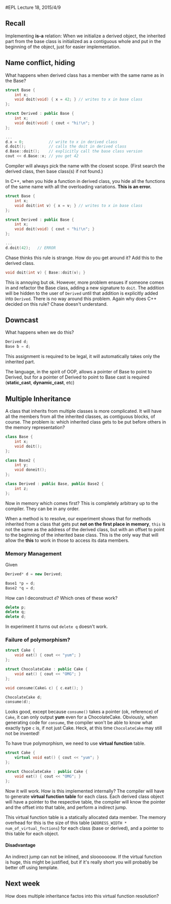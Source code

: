 #EPL Lecture 18, 2015/4/9

## Recall

Implementing **is-a** relation: When we initialize a derived object, the inherited part from the base class is initialized as a contiguous whole and put in the beginning of the object, just for easier implementation.

## Name conflict, hiding

What happens when derived class has a member with the same name as in the Base?

```cpp
struct Base {
	int x;
    void doit(void) { x = 42; } // writes to x in base class
};

struct Derived : public Base {
	int x;
    void doit(void) { cout < "hi!\n"; }
};

...
d.x = 0;           // write to x in derived class
d.doit();          // calls the doit in derived class
d.Base::doit();    // explicitly call the base class version
cout << d.Base::x; // you get 42
```

Compiler will always pick the name with the closest scope. (First search the derived class, then base class(s) if not found.)

In C\++, when you hide a function in derived class, you hide all the functions of the same name with all the overloading variations. **This is an error.**

```cpp
struct Base {
	int x;
    void doit(int v) { x = v; } // writes to x in base class
};

struct Derived : public Base {
	int x;
    void doit(void) { cout < "hi!\n"; }
};

...
d.doit(42);   // ERROR
```

Chase thinks this rule is strange. How do you get around it? Add this to the derived class.

```cpp
void doit(int v) { Base::doit(v); }
```

This is annoying but ok. However, more problem ensues if someone comes in and refactor the Base class, adding a new signature to `doit`. The addition will be hidden to the user of `Derived` until that addition is explicitly added into `Derived`. There is no way around this problem. Again why does C\++ decided on this rule? Chase doesn't understand.

## Downcast

What happens when we do this?

```cpp
Derived d;
Base b = d;
```

This assignment is required to be legal, it will automatically takes only the inherited part.

The language, in the spirit of OOP, allows a pointer of Base to point to Derived, but for a pointer of Derived to point to Base cast is required (**static_cast**, **dynamic_cast**, etc)

## Multiple Inheritance

A class that inherits from multiple classes is more complicated. It will have all the members from all the inherited classes, as contiguous blocks, of course. The problem is: which inherited class gets to be put before others in the memory representation?

```cpp
class Base {
	int x;
    void doit();
};

class Base2 {
	int y;
    void doneit();
};

class Derived : public Base, public Base2 {
	int z;
};
```

Now in memory which comes first? This is completely arbitrary up to the compiler. They can be in any order.

When a method is to resolve, our experiment shows that for methods inherited from a class that gets put **not on the first place in memory**, `this` is not the same as the address of the derived class, but with an offset to point to the beginning of the inherited base class. This is the only way that will allow the **this** to work in those to access its data members.

### Memory Management

Given

```cpp
Derived* d = new Derived;

Base1 *p = d;
Base2 *q = d;
```

How can I deconstruct `d`? Which ones of these work?

```cpp
delete p;
delete q;
delete d;
```

In experiment it turns out `delete q` doesn't work.

### Failure of polymorphism?

```cpp
struct Cake {
	void eat() { cout << "yum"; }
};

struct ChocolateCake : public Cake {
	void eat() { cout << "OMG"; }
};

void consume(Cake& c) { c.eat(); }

ChocolateCake d;
consume(d);
```

Looks good, except because `consume()` takes a pointer (ok, reference) of `Cake`, it can only output **yum** even for a ChocolateCake. Obviously, when generating code for `consume`, the compiler won't be able to know what exactly type `c` is, if not just Cake. Heck, at this time `ChocolateCake` may still not be invented!

To have true polymorphism, we need to use **virtual function** table.

```cpp
struct Cake {
	virtual void eat() { cout << "yum"; }
};

struct ChocolateCake : public Cake {
	void eat() { cout << "OMG"; }
};
```

Now it will work. How is this implemented internally? The compiler will have to generate **virtual function table** for each class. Each derived class object will have a pointer to the respective table, the compiler will know the pointer and the offset into that table, and perform a indirect jump.

This virtual function table is a statically allocated data member. The memory overhead for this is the size of this table (`ADDRESS_WIDTH * num_of_virtual_fnctions`) for each class (base or derived), and a pointer to this table for each object.

####  Disadvantage

An indirect jump can not be inlined, and slooooooow. If the virtual function is huge, this might be justified, but if it's really short you will probably be better off using template.

## Next week

How does multiple inheritance factos into this virtual function resolution?